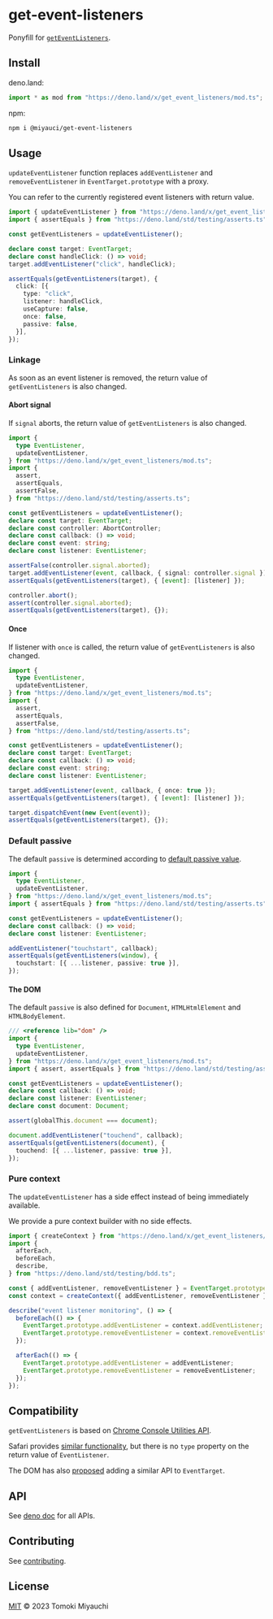 # get-event-listeners

Ponyfill for
[`getEventListeners`](https://developer.chrome.com/docs/devtools/console/utilities/#getEventListeners-function).

## Install

deno.land:

```ts
import * as mod from "https://deno.land/x/get_event_listeners/mod.ts";
```

npm:

```bash
npm i @miyauci/get-event-listeners
```

## Usage

`updateEventListener` function replaces `addEventListener` and
`removeEventListener` in `EventTarget.prototype` with a proxy.

You can refer to the currently registered event listeners with return value.

```ts
import { updateEventListener } from "https://deno.land/x/get_event_listeners/mod.ts";
import { assertEquals } from "https://deno.land/std/testing/asserts.ts";

const getEventListeners = updateEventListener();

declare const target: EventTarget;
declare const handleClick: () => void;
target.addEventListener("click", handleClick);

assertEquals(getEventListeners(target), {
  click: [{
    type: "click",
    listener: handleClick,
    useCapture: false,
    once: false,
    passive: false,
  }],
});
```

### Linkage

As soon as an event listener is removed, the return value of `getEventListeners`
is also changed.

#### Abort signal

If `signal` aborts, the return value of `getEventListeners` is also changed.

```ts
import {
  type EventListener,
  updateEventListener,
} from "https://deno.land/x/get_event_listeners/mod.ts";
import {
  assert,
  assertEquals,
  assertFalse,
} from "https://deno.land/std/testing/asserts.ts";

const getEventListeners = updateEventListener();
declare const target: EventTarget;
declare const controller: AbortController;
declare const callback: () => void;
declare const event: string;
declare const listener: EventListener;

assertFalse(controller.signal.aborted);
target.addEventListener(event, callback, { signal: controller.signal });
assertEquals(getEventListeners(target), { [event]: [listener] });

controller.abort();
assert(controller.signal.aborted);
assertEquals(getEventListeners(target), {});
```

#### Once

If listener with `once` is called, the return value of `getEventListeners` is
also changed.

```ts
import {
  type EventListener,
  updateEventListener,
} from "https://deno.land/x/get_event_listeners/mod.ts";
import {
  assert,
  assertEquals,
  assertFalse,
} from "https://deno.land/std/testing/asserts.ts";

const getEventListeners = updateEventListener();
declare const target: EventTarget;
declare const callback: () => void;
declare const event: string;
declare const listener: EventListener;

target.addEventListener(event, callback, { once: true });
assertEquals(getEventListeners(target), { [event]: [listener] });

target.dispatchEvent(new Event(event));
assertEquals(getEventListeners(target), {});
```

### Default passive

The default `passive` is determined according to
[default passive value](https://dom.spec.whatwg.org/#default-passive-value).

```ts
import {
  type EventListener,
  updateEventListener,
} from "https://deno.land/x/get_event_listeners/mod.ts";
import { assertEquals } from "https://deno.land/std/testing/asserts.ts";

const getEventListeners = updateEventListener();
declare const callback: () => void;
declare const listener: EventListener;

addEventListener("touchstart", callback);
assertEquals(getEventListeners(window), {
  touchstart: [{ ...listener, passive: true }],
});
```

#### The DOM

The default `passive` is also defined for `Document`, `HTMLHtmlElement` and
`HTMLBodyElement`.

```ts
/// <reference lib="dom" />
import {
  type EventListener,
  updateEventListener,
} from "https://deno.land/x/get_event_listeners/mod.ts";
import { assert, assertEquals } from "https://deno.land/std/testing/asserts.ts";

const getEventListeners = updateEventListener();
declare const callback: () => void;
declare const listener: EventListener;
declare const document: Document;

assert(globalThis.document === document);

document.addEventListener("touchend", callback);
assertEquals(getEventListeners(document), {
  touchend: [{ ...listener, passive: true }],
});
```

### Pure context

The `updateEventListener` has a side effect instead of being immediately
available.

We provide a pure context builder with no side effects.

```ts
import { createContext } from "https://deno.land/x/get_event_listeners/mod.ts";
import {
  afterEach,
  beforeEach,
  describe,
} from "https://deno.land/std/testing/bdd.ts";

const { addEventListener, removeEventListener } = EventTarget.prototype;
const context = createContext({ addEventListener, removeEventListener });

describe("event listener monitoring", () => {
  beforeEach(() => {
    EventTarget.prototype.addEventListener = context.addEventListener;
    EventTarget.prototype.removeEventListener = context.removeEventListener;
  });

  afterEach(() => {
    EventTarget.prototype.addEventListener = addEventListener;
    EventTarget.prototype.removeEventListener = removeEventListener;
  });
});
```

## Compatibility

`getEventListeners` is based on
[Chrome Console Utilities API](https://developer.chrome.com/docs/devtools/console/utilities/#getEventListeners-function).

Safari provides
[similar functionality](https://developer.apple.com/documentation/webkitjs/commandlineapihost/1631026-geteventlisteners?changes=_7),
but there is no `type` property on the return value of `EventListener`.

The DOM has also [proposed](https://github.com/whatwg/dom/issues/412) adding a
similar API to `EventTarget`.

## API

See [deno doc](https://deno.land/x/get_event_listeners?doc) for all APIs.

## Contributing

See [contributing](CONTRIBUTING.md).

## License

[MIT](LICENSE) © 2023 Tomoki Miyauchi
